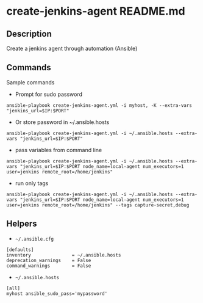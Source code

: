 # create-jenkins-agent README.md

## Description

Create a jenkins agent through automation (Ansible)

## Commands

Sample commands

* Prompt for sudo password

`ansible-playbook create-jenkins-agent.yml -i myhost, -K --extra-vars "jenkins_url=$IP:$PORT"`

* Or store password in ~/.ansible.hosts

`ansible-playbook create-jenkins-agent.yml -i ~/.ansible.hosts --extra-vars "jenkins_url=$IP:$PORT"`

* pass variables from command line

`ansible-playbook create-jenkins-agent.yml -i ~/.ansible.hosts --extra-vars "jenkins_url=$IP:$PORT node_name=local-agent num_executors=1 user=jenkins remote_root=/home/jenkins"`

* run only tags

`ansible-playbook create-jenkins-agent.yml -i ~/.ansible.hosts --extra-vars "jenkins_url=$IP:$PORT node_name=local-agent num_executors=1 user=jenkins remote_root=/home/jenkins" --tags capture-secret,debug`

## Helpers

* `~/.ansible.cfg`

```
[defaults]
inventory               = ~/.ansible.hosts
deprecation_warnings    = False
command_warnings        = False
```

* `~/.ansible.hosts`

```
[all]
myhost ansible_sudo_pass='mypassword'
```
